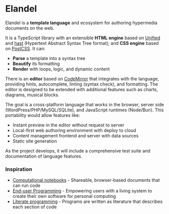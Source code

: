 # Elandel

Elandel is a **template language** and ecosystem for authoring hypermedia documents on the web.

It is a TypeScript library with an extensible **HTML engine** based on [Unified](https://unifiedjs.com/) and [hast](https://github.com/syntax-tree/hast) (Hypertext Abstract Syntax Tree format); and **CSS engine** based on [PostCSS](https://github.com/postcss/postcss). It can:

- **Parse** a template into a syntax tree
- **Beautify** its formatting
- **Render** with loops, logic, and dynamic content

There is an **editor** based on [CodeMirror](https://codemirror.net/) that integrates with the language, providing hints, autocomplete, linting (syntax check), and formatting. The editor is designed to be extended with additional features such as charts, diagrams, musical blocks.

The goal is a cross-platform language that works in the browser, server side (WordPress/PHP/MySQL/SQLite), and JavaScript runtimes (Node/Bun). This portability would allow features like:

- Instant preview in the editor without request to server
- Local-first web authoring environment with deploy to cloud
- Content management frontend and server with data sources
- Static site generation

As the project develops, it will include a comprehensive test suite and documentation of language features.

### Inspiration

- [Computational notebooks](https://maggieappleton.com/computational-notebooks) - Shareable, browser-based documents that can run code
- [End-user Programming](https://www.inkandswitch.com/end-user-programming/) - Empowering users with a living system to create their own software for personal computing
- [Literate programming](https://en.wikipedia.org/wiki/Literate_programming) - Programs are written as literature that describes each section of code
